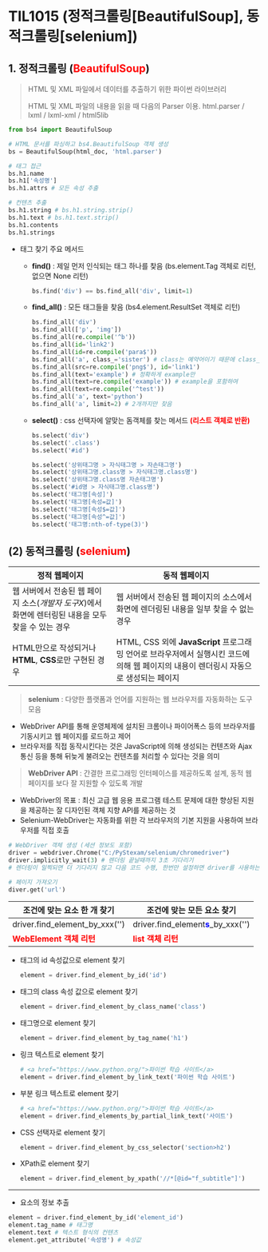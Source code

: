 # TIL1015 (정적크롤링[BeautifulSoup], 동적크롤링[selenium])

## 1. 정적크롤링 (<span style = "color:red;">BeautifulSoup</span>)

> HTML 및 XML 파일에서 데이터를 추출하기 위한 파이썬 라이브러리
>
> HTML 및 XML 파일의 내용을 읽을 때 다음의 Parser 이용. html.parser / lxml / lxml-xml / html5lib

```python
from bs4 import BeautifulSoup

# HTML 문서를 파싱하고 bs4.BeautifulSoup 객체 생성
bs = BeautifulSoup(html_doc, 'html.parser')

# 태그 접근
bs.h1.name
bs.h1['속성명']
bs.h1.attrs # 모든 속성 추출

# 컨텐츠 추출
bs.h1.string # bs.h1.string.strip()
bs.h1.text # bs.h1.text.strip()
bs.h1.contents
bs.h1.strings
```



- 태그 찾기 주요 메서드

  - **find()** : 제일 먼저 인식되는 태그 하나를 찾음 (bs.element.Tag 객체로 리턴, 없으면 None 리턴)

    ```python
    bs.find('div') == bs.find_all('div', limit=1)
    ```

  - **find_all()** : 모든 태그들을 찾음 (bs4.element.ResultSet 객체로 리턴)

    ```python
    bs.find_all('div')
    bs.find_all(['p', 'img'])
    bs.find_all(re.compile('^b'))
    bs.find_all(id='link2')
    bs.find_all(id=re.compile('para$'))
    bs.find_all('a', class_='sister') # class는 예약어이기 때문에 class_ 사용
    bs.find_all(src=re.compile('png$'), id='link1')
    bs.find_all(text='example') # 정확하게 example만
    bs.find_all(text=re.compile('example')) # example을 포함하여
    bs.find_all(text=re.compile('^test'))
    bs.find_all('a', text='python')
    bs.find_all('a', limit=2) # 2개까지만 찾음
    ```

  - **select()** : css 선택자에 알맞는 돔객체를 찾는 메서드 <span style="color:red;">**(리스트 객체로 반환)**</span>

    ```python
    bs.select('div')
    bs.select('.class')
    bs.select('#id')
    
    bs.select('상위태그명 > 자식태그명 > 자손태그명')
    bs.select('상위태그명.class명 > 자식태그명.class명')
    bs.select('상위태그명.class명 자손태그명')
    bs.select('#id명 > 자식태그명.class명')
    bs.select('태그명[속성]')
    bs.select('태그명[속성=값]')
    bs.select('태그명[속성$=값]')
    bs.select('태그명[속성^=값]')
    bs.select('태그명:nth-of-type(3)')
    ```




## (2) 동적크롤링 (<span style = "color:red;">selenium</span>)

| 정적 웹페이지                                                | 동적 웹페이지                                                |
| ------------------------------------------------------------ | ------------------------------------------------------------ |
| 웹 서버에서 전송된 웹 페이지 소스(*개발자 도구X*)에서 화면에 렌터링된 내용을 모두 찾을 수 있는 경우 | 웹 서버에서 전송된 웹 페이지의 소스에서 화면에 렌더링된 내용을 일부 찾을 수 없는 경우 |
| HTML만으로 작성되거나 **HTML**, **CSS**로만 구현된 경우      | HTML, CSS 외에 **JavaScript** 프로그래밍 언어로 브라우저에서 실행시킨 코드에 의해 웹 페이지의 내용이 렌더링시 자동으로 생성되는 페이지 |

> **selenium** : 다양한 플랫폼과 언어를 지원하는 웹 브라우저를 자동화하는 도구 모음

- WebDriver API를 통해 운영체제에 설치된 크롬이나 파이어폭스 등의 브라우저를 기동시키고 웹 페이지를 로드하고 제어
- 브라우저를 직접 동작시킨다는 것은 JavaScript에 의해 생성되는 컨텐츠와 Ajax 통신 등을 통해 뒤늦게 불려오는 컨텐츠를 처리할 수 있다는 것을 의미 

> **WebDriver API** : 간결한 프로그래밍 인터페이스를 제공하도록 설계, 동적 웹 페이지를 보다 잘 지원할 수 있도록 개발

- WebDriver의 목표 : 최신 고급 웹 응용 프로그램 테스트 문제에 대한 향상된 지원을 제공하는 잘 디자인된 객체 지향 API를 제공하는 것
- Selenium-WebDriver는 자동화를 위한 각 브라우저의 기본 지원을 사용하여 브라우저를 직접 호출

```python
# WebDriver 객체 생성 (세션 정보도 포함)
driver = webdriver.Chrome("C:/PyStexam/selenium/chromedriver")
driver.implicitly_wait(3) # 렌더링 끝날때까지 3초 기다리기
# 렌더링이 일찍되면 더 기다리지 않고 다음 코드 수행, 한번만 설정하면 driver를 사용하는 모든 코드에 적용

# 페이지 가져오기
diver.get('url')
```

| 조건에 맞는 요소 한 개 찾기                                | 조건에 맞는 모든 요소 찾기                                   |
| ---------------------------------------------------------- | ------------------------------------------------------------ |
| driver.find_element_by_xxx('')                             | driver.find_element<span style = "color:blue;">**s**</span>_by_xxx('') |
| <span style = "color:red;">**WebElement 객체 리턴**</span> | <span style = "color:red;">**list 객체 리턴**</span>         |

- 태그의 id 속성값으로 element 찾기

  ```python
  element = driver.find_element_by_id('id')
  ```

- 태그의 class 속성 값으로 element 찾기

  ```python
  element = driver.find_element_by_class_name('class')
  ```

- 태그명으로 element 찾기

  ```python
  element = driver.find_element_by_tag_name('h1')
  ```

- 링크 텍스트로 element 찾기

  ```python
  # <a href="https://www.python.org/">파이썬 학습 사이트</a>
  element = driver.find_element_by_link_text('파이썬 학습 사이트')
  ```

- 부분 링크 텍스트로 element 찾기

  ```python
  # <a href="https://www.python.org/">파이썬 학습 사이트</a>
  element = driver.find_elements_by_partial_link_text('사이트')
  ```

- CSS 선택자로 element 찾기

  ```python
  element = driver.find_element_by_css_selector('section>h2')
  ```

- XPath로 element 찾기

  ```python
  element = driver.find_element_by_xpath('//*[@id="f_subtitle"]')
  ```

---

- 요소의 정보 추출

```python
element = driver.find_element_by_id('element_id')
element.tag_name # 태그명
element.text # 텍스트 형식의 컨텐츠
element.get_attribute('속성명') # 속성값 
```

